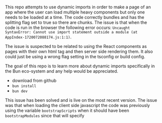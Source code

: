 This repo attempts to use dynamic imports in order to make a page of an app where the user can load multiple heavy components but only one needs to be loaded at a time. The code correctly bundles and has the splitting flag set to true so there are chunks. The issue is that when the code is run in the browser the following error occurs:  `Uncaught SyntaxError: Cannot use import statement outside a module (at AppIndex-1720072088174.js:1:1)`. 

The issue is suspected to be related to using the React components as pages with their own html tag and then server side rendering them. It also could just be using a wrong flag setting in the tsconfig or build config.

The goal of this repo is to learn more about dynamic imports specifically in the Bun eco-system and any help would be appreciated.

- download from github
- `bun install`
- `bun dev`

This issue has been solved and is live on the most recent version. The issue was that when loading the client side javascript the code was previously using the variable `bootstrapScripts` when it should have been `bootstrapModules` since that will specify <script type="module"/> 
